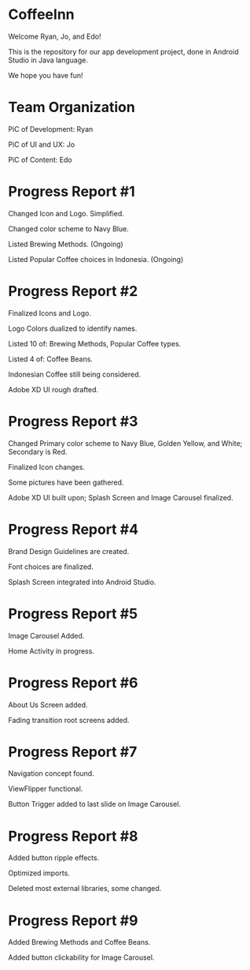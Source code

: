 # CoffeeInn
Welcome Ryan, Jo, and Edo!

This is the repository for our app development project, done in Android Studio in Java language.

We hope you have fun!

# Team Organization

PiC of Development: Ryan

PiC of UI and UX: Jo

PiC of Content: Edo

# Progress Report #1

Changed Icon and Logo. Simplified.

Changed color scheme to Navy Blue.

Listed Brewing Methods. (Ongoing)

Listed Popular Coffee choices in Indonesia. (Ongoing)

# Progress Report #2

Finalized Icons and Logo.

Logo Colors dualized to identify names.

Listed 10 of: Brewing Methods, Popular Coffee types.

Listed 4 of: Coffee Beans.

Indonesian Coffee still being considered.

Adobe XD UI rough drafted.

# Progress Report #3

Changed Primary color scheme to Navy Blue, Golden Yellow, and White; Secondary is Red.

Finalized Icon changes.

Some pictures have been gathered.

Adobe XD UI built upon; Splash Screen and Image Carousel finalized.

# Progress Report #4

Brand Design Guidelines are created.

Font choices are finalized.

Splash Screen integrated into Android Studio.

# Progress Report #5

Image Carousel Added.

Home Activity in progress.

# Progress Report #6

About Us Screen added.

Fading transition root screens added.

# Progress Report #7

Navigation concept found.

ViewFlipper functional.

Button Trigger added to last slide on Image Carousel.

# Progress Report #8

Added button ripple effects.

Optimized imports.

Deleted most external libraries, some changed.

# Progress Report #9

Added Brewing Methods and Coffee Beans.

Added button clickability for Image Carousel.
